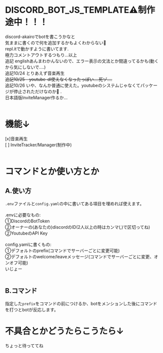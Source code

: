 # DISCORD_BOT_JS_TEMPLATE:warning:制作途中！！！
discord-akairoでbotを書こうかなと<br>
気ままに書くので何を追加するかもよくわからない🤪<br>
repl.itで動かすように書いてます.<br>
極力コメントアウトするつもり...以上<br>
追記 englishあんまわかんないので、エラー表示の文法とか間違ってるかも(動くから気にしないで....)<br>
追記10/24 とりあえず音楽再生<br>
~~追記10/25　youtube-dl使えなくなったっぽい....死ゾ....~~ <br>
追記10/26 いや、なんか普通に使えた。youtubeのシステムじゃなくてパッケージが停止されただけなのか:thinking:
.<br>
日本語版InviteManager作るか...
<br><br>
# 機能↓
[x]音楽再生<br>
[ ] InviteTracker/Manager(制作中)
<br><br>

# コマンドとか使い方とか
## A.使い方
`.env`ファイルと`config.yaml`の中に書いてある項目を埋めれば使えます。<br><br>
.envに必要なもの:<br>
①DiscordのBotToken<br>
②オーナーの(あなたの)discordのID(2人以上の時はカンマ(,)で区切ってね)<br>
②YoutubeのAPI Key<br><br>
config.yamlに書くもの:<br>
①デフォルトのprefix(コマンドでサーバーごとに変更可能)<br>
②デフォルトのwelcome/leaveメッセージ(コマンドでサーバーごとに変更、オンオフ可能)<br>
いじょー<br><br>
## B.コマンド
指定した`prefix`をコマンドの前につけるか、botをメンションした後にコマンドを打つとbotが反応します。<br>


# 不具合とかどうたらこうたら↓
ちょっと待っててね
